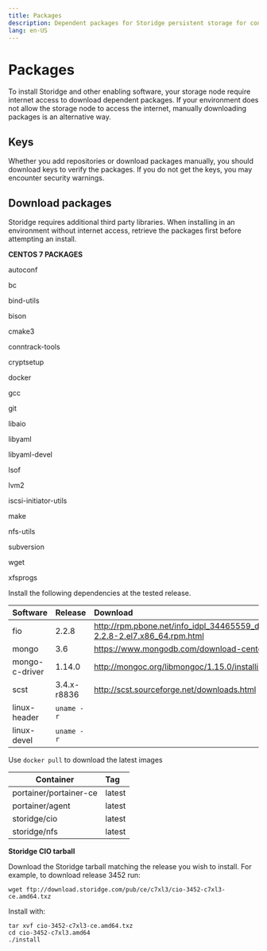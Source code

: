 ```yaml
---
title: Packages
description: Dependent packages for Storidge persistent storage for containers
lang: en-US
---
```


# Packages

To install Storidge and other enabling software, your storage node require internet access to download dependent packages. If your environment does not allow the storage node to access the internet, manually downloading packages is an alternative way.

## Keys

Whether you add repositories or download packages manually, you should download keys to verify the packages. If you do not get the keys, you may encounter security warnings.

## Download packages

Storidge requires additional third party libraries. When installing in an environment without internet access, retrieve the packages first before attempting an install.

**CENTOS 7 PACKAGES**

autoconf

bc

bind-utils

bison

cmake3

conntrack-tools

cryptsetup

docker

gcc

git

libaio

libyaml

libyaml-devel

lsof

lvm2

iscsi-initiator-utils

make

nfs-utils

subversion

wget

xfsprogs

Install the following dependencies at the tested release.

| Software        | Release        | Download                                                                                       |
| ----------------|:---------------|:-----------------------------------------------------------------------------------------------|
| fio             | 2.2.8          | http://rpm.pbone.net/info_idpl_34465559_distro_redhat_el_7_com_fio-2.2.8-2.el7.x86_64.rpm.html |
| mongo           | 3.6            | https://www.mongodb.com/download-center/community                                              |
| mongo-c-driver  | 1.14.0         | http://mongoc.org/libmongoc/1.15.0/installing.html                                             |
| scst            | 3.4.x-r8836    | http://scst.sourceforge.net/downloads.html                                                     |
| linux-header    | `uname -r`     |                                                                                                |
| linux-devel     | `uname -r`     |                                                                                                |


Use `docker pull` to download the latest images

| Container              | Tag          |
| -----------------------|:-------------|
| portainer/portainer-ce | latest       |
| portainer/agent        | latest       |
| storidge/cio           | latest       |
| storidge/nfs           | latest       |

**Storidge CIO tarball**

Download the Storidge tarball matching the release you wish to install. For example, to download release 3452 run:

```
wget ftp://download.storidge.com/pub/ce/c7xl3/cio-3452-c7xl3-ce.amd64.txz
```

Install with:

```
tar xvf cio-3452-c7xl3-ce.amd64.txz
cd cio-3452-c7xl3.amd64
./install
```
